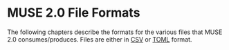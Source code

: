 # MUSE 2.0 File Formats

The following chapters describe the formats for the various files that MUSE 2.0 consumes/produces.
Files are either in [CSV] or [TOML] format.

[CSV]: https://en.wikipedia.org/wiki/Comma-separated_values
[TOML]: https://toml.io/en/
